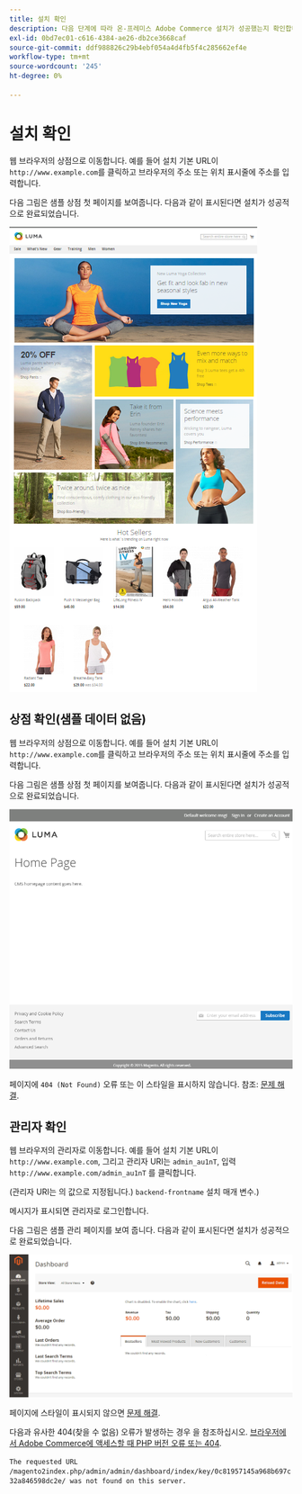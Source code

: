```yaml
---
title: 설치 확인
description: 다음 단계에 따라 온-프레미스 Adobe Commerce 설치가 성공했는지 확인합니다.
exl-id: 0bd7ec01-c616-4384-ae26-db2ce3668caf
source-git-commit: ddf988826c29b4ebf054a4d4fb5f4c285662ef4e
workflow-type: tm+mt
source-wordcount: '245'
ht-degree: 0%

---
```


# 설치 확인

웹 브라우저의 상점으로 이동합니다. 예를 들어 설치 기본 URL이 `http://www.example.com`를 클릭하고 브라우저의 주소 또는 위치 표시줄에 주소를 입력합니다.

다음 그림은 샘플 상점 첫 페이지를 보여줍니다. 다음과 같이 표시된다면 설치가 성공적으로 완료되었습니다.

![Luma 테마를 사용한 상점](../../assets/installation/install-success_store-luma.png)

## 상점 확인(샘플 데이터 없음)

웹 브라우저의 상점으로 이동합니다. 예를 들어 설치 기본 URL이 `http://www.example.com`를 클릭하고 브라우저의 주소 또는 위치 표시줄에 주소를 입력합니다.

다음 그림은 샘플 상점 첫 페이지를 보여줍니다. 다음과 같이 표시된다면 설치가 성공적으로 완료되었습니다.

![성공적인 설치를 확인하는 Storefront](../../assets/installation/install-success_store.png)

페이지에 `404 (Not Found)` 오류 또는 이 스타일을 표시하지 않습니다. 참조: [문제 해결](https://support.magento.com/hc/en-us/articles/360032994352).

## 관리자 확인

웹 브라우저의 관리자로 이동합니다. 예를 들어 설치 기본 URL이 `http://www.example.com`, 그리고 관리자 URI는 `admin_au1nT`, 입력 `http://www.example.com/admin_au1nT` 를 클릭합니다.

(관리자 URI는 의 값으로 지정됩니다.) `backend-frontname` 설치 매개 변수.)

메시지가 표시되면 관리자로 로그인합니다.

다음 그림은 샘플 관리 페이지를 보여 줍니다. 다음과 같이 표시된다면 설치가 성공적으로 완료되었습니다.

![성공적인 설치를 확인하는 관리자](../../assets/installation/install_success_admin.png)

페이지에 스타일이 표시되지 않으면 [문제 해결](https://support.magento.com/hc/en-us/articles/360032994352).

다음과 유사한 404(찾을 수 없음) 오류가 발생하는 경우 을 참조하십시오. [브라우저에서 Adobe Commerce에 액세스할 때 PHP 버전 오류 또는 404](https://support.magento.com/hc/en-us/articles/360033117152).

`The requested URL /magento2index.php/admin/admin/dashboard/index/key/0c81957145a968b697c32a846598dc2e/ was not found on this server.`
